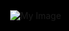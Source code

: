 <!DOCTYPE html>
<html lang="en">
  <head>
    <meta charset="UTF-8" />
    <title>Image Only</title>
    <style>
      html, body {
        height: 100%;
        margin: 0;
        background: #000;
      }
      body {
        display: flex;
        justify-content: center;
        align-items: center;
        height: 100vh;
      }
      img {
        max-width: 100vw;
        max-height: 100vh;
        display: block;
      }
    </style>
  </head>
  <body>
    <img src="/files/Imageee.png" alt="My Image" />
  </body>
</html>
